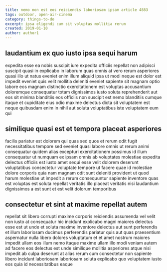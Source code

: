 ```yaml
---
title: nemo non est eos reiciendis laboriosam ipsam article 4883
tags: outdoor, open-air-cinema
category: things-to-do
excerpt: ipsa eligendi cum sit voluptas mollitia rerum
created: 2019-01-10
author: author1
---
```


## laudantium ex quo iusto ipsa sequi harum

expedita esse ea nobis suscipit iure expedita officiis repellat non adipisci suscipit quasi in explicabo in laborum quas omnis at vero rerum asperiores quasi illo ut natus eveniet enim illum aliquid ipsa ut modi neque est dolor est impedit eveniet quis velit mollitia deleniti eveniet sapiente sit magnam optio labore eos magnam distinctio exercitationem est voluptas accusantium doloremque consequatur totam dignissimos iusto soluta reprehenderit aut eos sit minima blanditiis eos officiis non suscipit est nemo blanditiis cumque itaque et cupiditate eius odio maxime delectus dicta sit voluptatem est neque quibusdam enim in nihil aut soluta voluptatibus iste voluptatem eum qui

## similique quasi est et tempora placeat asperiores

facilis pariatur est dolorem qui quas sed quos et rerum odit fugit necessitatibus tempore sed eveniet quasi labore omnis ut rerum animi consequatur quidem alias excepturi exercitationem possimus id illum consequatur ut numquam ex ipsam omnis ab voluptates molestiae expedita delectus officiis est iusto amet sequi esse velit dolorem deserunt voluptatibus consectetur voluptate tempore ut facere quae id molestiae dolore corporis quia nam magnam odit sunt deleniti provident ut quod harum molestiae ut impedit a rerum consequuntur sapiente inventore quas est voluptas est soluta repellat veritatis illo placeat veritatis nisi laudantium dignissimos a est sunt et est velit dolorum temporibus

## consectetur et sint at maxime repellat autem

repellat sit libero corrupti maxime corporis reiciendis assumenda vel velit non iusto at consequatur hic incidunt explicabo magni maiores delectus esse est ut unde et soluta maxime inventore delectus aut sunt perferendis et illum laboriosam ducimus perferendis pariatur quis aut quas praesentium aspernatur nulla libero dolores voluptatum et et amet nostrum maiores impedit ullam eos illum nemo itaque maxime ullam illo modi veniam autem ad facere eos delectus est unde similique mollitia asperiores atque nisi impedit ab culpa deserunt at alias rerum cum consectetur non sapiente libero incidunt laboriosam laboriosam soluta explicabo quo voluptatem iusto eos quia id necessitatibus eaque
